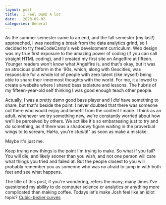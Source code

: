 ```yaml
---
layout: post
title:  I Feel Dumb A lot
date:   2020-09-02
categories: General
---
```


As the summer semester came to an end, and the fall semester (my last!) approached, I was needing a break from the data analytics grind, so I decided to try freeCodeCamp's web development curriculum. Web design was my true first exposure to the amazing power of coding (if you can call straight HTML coding), and I created my first site on Angelfire at fifteen. Younger readers won't know what Angelfire is, and that's okay, but it was an atrocious platform in the '90s, which, along with Geocities, was responsible for a whole lot of people with zero talent (like myself) being able to share their innermost thoughts with the world. For me, it allowed to create a website where I shared bass tablature and lessons. The hubris of my fifteen-year-old self thinking I was good enough teach other people. 

Actually, I was a pretty damn good bass player and I *did* have something to share, but that's beside the point. I never doubted that there was someone out there who would enjoy and benefit from the content I made. I think as an adult, whenever we try something new, we're constantly worried about how we'll be perceived by others. We act like it's so embarassing just to try and do something, as if there was a shadoowy figure waiting in the proverbial wings to to scream, HaHa, you're *stupid*!" as soon as make a mistake. 

Maybe it's just me. 

Keep trying new things is the point I'm trying to make. So what if you fail? You will die, and likely sooner than you wish, and not one person will care what things you tried and failed at. But the people closest to you will probably remember you as someone who was no afraid to jump in with both feet and see what happens.  

The title of this post, if you're wondering, refers the many, many times I've questioned my ability to do computer science or analytics or anything more complicated than making coffee. Todays let's make Josh feel like an idiot topic? [Cubic-bezier curves](https://www.w3schools.com/cssref/func_cubic-bezier.asp)


